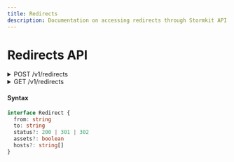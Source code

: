 ```yaml
---
title: Redirects
description: Documentation on accessing redirects through Stormkit API.
---
```


# Redirects API

<details>

<summary>
  <span>POST </span><span>/v1/redirects</span>
</summary>

Set Environment Level Redirects.

```typescript
interface Request {
  "redirects": []Redirect
}

interface Response {
  "redirects": []Redirect
}
```

```bash
# Example

curl -X POST \
     -H 'Authorization: <api_key>' \
     -H 'Content-Type: application/javascript' \
     'https://api.stormkit.io/v1/redirects` \
     -d '{ "redirects": [{ "from": "/path", "to": "/new-path" }] }'
```

</details>

<details>

<summary>
  <span>GET </span><span>/v1/redirects</span>
</summary>

Get Environment Level Redirects.

```typescript
interface Response {
  "redirects": []Redirect
}
```

```bash
# Example

curl -X GET \
     -H 'Authorization: <api_key>' \
     -H 'Content-Type: application/javascript' \
     'https://api.stormkit.io/v1/redirects'
```

```json
{
  "redirects": [{ "from": "*", "to": "index.html" }]
}
```

</details>

#### Syntax

```typescript
interface Redirect {
  from: string
  to: string
  status?: 200 | 301 | 302
  assets?: boolean
  hosts?: string[]
}
```
